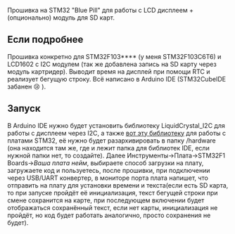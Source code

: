 Прошивка на STM32 "Blue Pill" для работы с LCD дисплеем + (опционально) модуль для SD карт.

## Если подробнее

Прошивка конкретно для STM32F103**** (у меня STM32F103C6T6) и LCD1602 с I2C модулем (так же добавлена запись на SD карту через модуль картридер). Выводит время на дисплей при помощи RTC и реализует бегущую строку.
Всё написано в Arduino IDE (STM32CubeIDE забанен :cry: ).

## Запуск

В Arduino IDE нужно будет установить библиотеку LiquidCrystal_I2C для работы с дисплеем через I2C, а также [вот эту библиотеку](https://github.com/rogerclarkmelbourne/Arduino_STM32) для работы с платами STM32, её нужно будет разархивировать в папку /hardware (она находится там же, где и лежит папка для библиотек IDE, если нужной папки нет, то создайте).
Далее Инструменты->Плата->STM32F1 Boards->*Ваша плата нейм*, выбираете способ загрузки на плату, загружаете код и пользуетесь, после прошивки, при подключении через USB/UART конвертер, в мониторе порта плата напишет, что отправить на плату для установки времени и текста(если есть SD карта, то при запуске пройдёт её инициализация, текст бегущей строки при смене сохранится на карте, при последующем включении будет отображаться сохранённый текст, если нет карты, инициализация не пройдёт, но код будет работать аналогично, просто сохранения не будет).